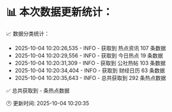 📊 本次数据更新统计：
==========================

📈 数据分类统计：
- 2025-10-04 10:20:26,535 - INFO - 获取到 热点资讯 107 条数据
- 2025-10-04 10:20:29,556 - INFO - 获取到 今日热点 19 条数据
- 2025-10-04 10:20:31,309 - INFO - 获取到 公社热帖 103 条数据
- 2025-10-04 10:20:34,404 - INFO - 获取到 财经日历 63 条数据
- 2025-10-04 10:20:35,643 - INFO - 总共获取到 292 条热点数据

✅ 总共获取到 - 条热点数据

🕐 更新时间: 2025-10-04 10:20:35
